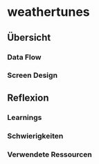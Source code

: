 # weathertunes

## Übersicht

### Data Flow

### Screen Design

## Reflexion

### Learnings

### Schwierigkeiten

### Verwendete Ressourcen